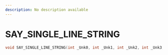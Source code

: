 ```yaml
---
description: No description available 
---
```


# SAY_SINGLE_LINE_STRING

```cpp
void SAY_SINGLE_LINE_STRING(int _Unk0, int _Unk1, int _Unk2, int _Unk3, int _Unk4, int _Unk5, int _Unk6, int _Unk7);
```